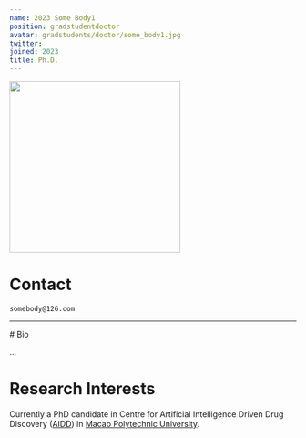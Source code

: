 ```yaml
---
name: 2023 Some Body1
position: gradstudentdoctor
avatar: gradstudents/doctor/some_body1.jpg
twitter:
joined: 2023
title: Ph.D.
---
```


<img width="300" src="{{site.baseurl}}/images/people/{{page.avatar}}" data-action="zoom">

# Contact

<i class="fa fa-envelope-o"></i>  `somebody@126.com`<br>

<hr>
# Bio

...

# Research Interests

Currently a PhD candidate in Centre for Artificial Intelligence Driven Drug Discovery ([AIDD](https://www.mpu.edu.mo/esca/en/aidd.php)) in [Macao Polytechnic University](https://www.mpu.edu.mo/en/index.php).


